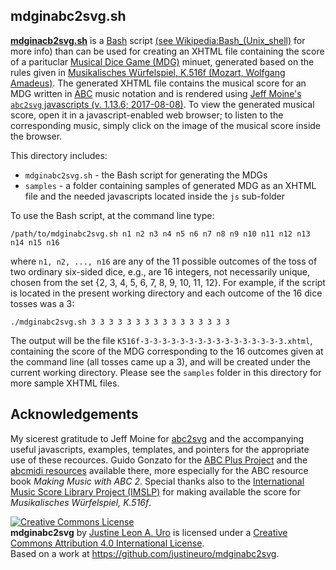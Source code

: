 ## mdginabc2svg.sh

[**mdginacb2svg.sh**](https://github.com/justineuro/mdginabc2svg) is a [Bash](https://www.gnu.org/software/bash/) script [(see Wikipedia:Bash_(Unix_shell)](https://en.wikipedia.org/wiki/Bash_%28Unix_shell%29) for more info) than can be used for creating an XHTML file containing the score of a parituclar [Musical Dice Game (MDG)](https://en.wikipedia.org/wiki/Musikalisches_W%C3%BCrfelspiel) minuet, generated based on the rules given in  [Musikalisches Würfelspiel, K.516f (Mozart, Wolfgang Amadeus)](http://imslp.org/wiki/Musikalisches_W%C3%BCrfelspiel,_K.516f_(Mozart,_Wolfgang_Amadeus)).  The generated XHTML file contains the musical score for an MDG written in [ABC](http://www.abcnotation.com) music notation and is rendered using [Jeff Moine's `abc2svg` javascripts (v. 1.13.6; 2017-08-08)](http://moinejf.free.fr/js/index.html).  To view the generated musical score, open it in a javascript-enabled web browser; to listen to the corresponding music, simply click on the image of the musical score inside the browser.

This directory includes:

* `mdginabc2svg.sh` - the Bash script for generating the MDGs 
* `samples` - a folder containing samples of generated MDG as an XHTML file and the needed javascripts located inside the `js` sub-folder

To use the Bash script, at the command line type:

```
/path/to/mdginabc2svg.sh n1 n2 n3 n4 n5 n6 n7 n8 n9 n10 n11 n12 n13 n14 n15 n16
```
    
where `n1, n2, ..., n16` are any of the 11 possible outcomes of the toss of two ordinary six-sided dice, e.g., are 16 integers, not necessarily unique, chosen from the set {2, 3, 4, 5, 6, 7, 8, 9, 10, 11, 12}.  For example, if the script is located in the present working directory and each outcome of the 16 dice tosses was a 3:

```
./mdginabc2svg.sh 3 3 3 3 3 3 3 3 3 3 3 3 3 3 3 3
```
The output will be the file `K516f-3-3-3-3-3-3-3-3-3-3-3-3-3-3-3-3.xhtml`, containing the score of the MDG corresponding to the 16 outcomes given at the command line (all tosses came up a 3), and will be created under the current working directory.  Please see the `samples` folder in this directory for more sample XHTML files.

## Acknowledgements
My sicerest gratitude to Jeff Moine for [abc2svg](http://moinejf.free.fr/js/index.html) and the accompanying useful javascripts, examples, templates, and pointers for the appropriate use of these recources. Guido Gonzato for the [ABC Plus Project](http://abcplus.sourceforge.net/) and the [abcmidi resources](http://abcplus.sourceforge.net/#abcMIDI) available there, more especially for the ABC resource book *Making Music with ABC 2*.  Special thanks also to the [International Music Score Library Project (IMSLP)](http://imslp.org/) for making available the score for *Musikalisches Würfelspiel, K.516f*.

<a rel="license" href="http://creativecommons.org/licenses/by/4.0/"><img alt="Creative Commons License" style="border-width:0" src="https://i.creativecommons.org/l/by/4.0/80x15.png" /></a><br /><span xmlns:dct="http://purl.org/dc/terms/" property="dct:title"><b>mdginabc2svg</b></span> by <a xmlns:cc="http://creativecommons.org/ns#" href="https://github.com/justineuro/mdginabc2svg" property="cc:attributionName" rel="cc:attributionURL">Justine Leon A. Uro</a> is licensed under a <a rel="license" href="http://creativecommons.org/licenses/by/4.0/">Creative Commons Attribution 4.0 International License</a>.<br />Based on a work at <a xmlns:dct="http://purl.org/dc/terms/" href="https://github.com/justineuro/mdginabc2svg" rel="dct:source">https://github.com/justineuro/mdginabc2svg</a>.


